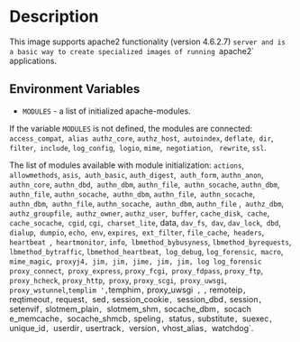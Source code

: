 # Description

This image supports apache2 functionality (version 4.6.2.7) `server
and is a basic way to create specialized images of running `apache2` applications.

## Environment Variables

- `MODULES` - a list of initialized apache-modules.

If the variable `MODULES` is not defined, the modules are connected:
`access_compat`,` alias authz_core`, `authz_host`,` autoindex`, `deflate`,` dir`, `filter`,` include`, `log_config`,` logio`, `mime`,` negotiation`, ` rewrite`, `ssl`.


The list of modules available with module initialization:
`actions`,` allowmethods`, `asis`,` auth_basic`, `auth_digest`,` auth_form`, `authn_anon`,` authn_core`, `authn_dbd`,` authn_dbm`, `authn_file`,` authn_socache`, `authn_dbm`,` authn_file`, `authn_socache`,` authn_dbm`, `authn_file`,` authn_socache`, `authn_dbm`,` authn_file`, `authn_socache`,` authn_dbm`, `authn_file` ,` authz_dbm`, `authz_groupfile`,` authz_owner`, `authz_user`,` buffer`, `cache_disk`,` cache`, `cache_socache`,` cgid`, `cgi`,` charset_lite`, data, `dav_fs`,` dav`, `dav_lock`,` dbd`, `dialup`,` dumpio`, `echo`,` env`, `expires`,` ext_filter`, `file_cache`,` headers`, `heartbeat `,` heartmonitor`, `info`,` lbmethod_bybusyness`, `lbmethod_byrequests`,` lbmethod_bytraffic`,
`lbmethod_heartbeat`,` log_debug`, `log_forensic`,` macro`, `mime_magic`,` proxyj4, jim, jim, jime, jim, jim, log log_forensic` `proxy_connect`,` proxy_express`, `proxy_fcgi`,` proxy_fdpass`, `proxy_ftp`,` proxy_hcheck`, `proxy_http`,` proxy`, `proxy_scgi`,` proxy_uwsgi`, `proxy_wstunnel`,` templim ', `temphim`,` proxy_uwsgi` ,` `,` remoteip`, `reqtimeout`,` request`, `sed`,` session_cookie`, `session_dbd`,` session`, `setenvif`,` slotmem_plain`, `slotmem_shm`,` socache_dbm`, `socach e_memcache`, `socache_shmcb`,` speling`, `status`,` substitute`, `suexec`,` unique_id`, `userdir`,` usertrack`, `version`,` vhost_alias`, `watchdog`.
